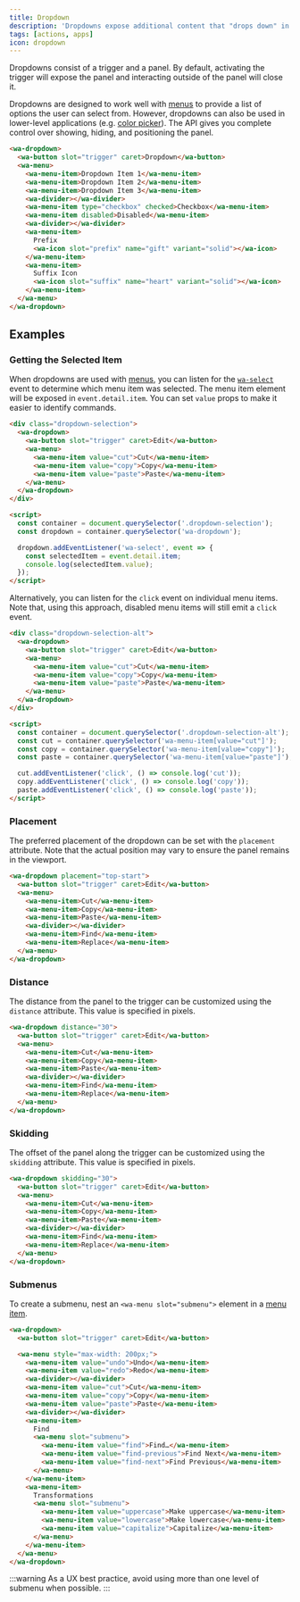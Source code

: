 ```yaml
---
title: Dropdown
description: 'Dropdowns expose additional content that "drops down" in a panel.'
tags: [actions, apps]
icon: dropdown
---
```


Dropdowns consist of a trigger and a panel. By default, activating the trigger will expose the panel and interacting outside of the panel will close it.

Dropdowns are designed to work well with [menus](/docs/components/menu) to provide a list of options the user can select from. However, dropdowns can also be used in lower-level applications (e.g. [color picker](/docs/components/color-picker)). The API gives you complete control over showing, hiding, and positioning the panel.

```html {.example}
<wa-dropdown>
  <wa-button slot="trigger" caret>Dropdown</wa-button>
  <wa-menu>
    <wa-menu-item>Dropdown Item 1</wa-menu-item>
    <wa-menu-item>Dropdown Item 2</wa-menu-item>
    <wa-menu-item>Dropdown Item 3</wa-menu-item>
    <wa-divider></wa-divider>
    <wa-menu-item type="checkbox" checked>Checkbox</wa-menu-item>
    <wa-menu-item disabled>Disabled</wa-menu-item>
    <wa-divider></wa-divider>
    <wa-menu-item>
      Prefix
      <wa-icon slot="prefix" name="gift" variant="solid"></wa-icon>
    </wa-menu-item>
    <wa-menu-item>
      Suffix Icon
      <wa-icon slot="suffix" name="heart" variant="solid"></wa-icon>
    </wa-menu-item>
  </wa-menu>
</wa-dropdown>
```

## Examples

### Getting the Selected Item

When dropdowns are used with [menus](/docs/components/menu), you can listen for the [`wa-select`](/docs/components/menu#events) event to determine which menu item was selected. The menu item element will be exposed in `event.detail.item`. You can set `value` props to make it easier to identify commands.

```html {.example}
<div class="dropdown-selection">
  <wa-dropdown>
    <wa-button slot="trigger" caret>Edit</wa-button>
    <wa-menu>
      <wa-menu-item value="cut">Cut</wa-menu-item>
      <wa-menu-item value="copy">Copy</wa-menu-item>
      <wa-menu-item value="paste">Paste</wa-menu-item>
    </wa-menu>
  </wa-dropdown>
</div>

<script>
  const container = document.querySelector('.dropdown-selection');
  const dropdown = container.querySelector('wa-dropdown');

  dropdown.addEventListener('wa-select', event => {
    const selectedItem = event.detail.item;
    console.log(selectedItem.value);
  });
</script>
```

Alternatively, you can listen for the `click` event on individual menu items. Note that, using this approach, disabled menu items will still emit a `click` event.

```html {.example}
<div class="dropdown-selection-alt">
  <wa-dropdown>
    <wa-button slot="trigger" caret>Edit</wa-button>
    <wa-menu>
      <wa-menu-item value="cut">Cut</wa-menu-item>
      <wa-menu-item value="copy">Copy</wa-menu-item>
      <wa-menu-item value="paste">Paste</wa-menu-item>
    </wa-menu>
  </wa-dropdown>
</div>

<script>
  const container = document.querySelector('.dropdown-selection-alt');
  const cut = container.querySelector('wa-menu-item[value="cut"]');
  const copy = container.querySelector('wa-menu-item[value="copy"]');
  const paste = container.querySelector('wa-menu-item[value="paste"]');

  cut.addEventListener('click', () => console.log('cut'));
  copy.addEventListener('click', () => console.log('copy'));
  paste.addEventListener('click', () => console.log('paste'));
</script>
```

### Placement

The preferred placement of the dropdown can be set with the `placement` attribute. Note that the actual position may vary to ensure the panel remains in the viewport.

```html {.example}
<wa-dropdown placement="top-start">
  <wa-button slot="trigger" caret>Edit</wa-button>
  <wa-menu>
    <wa-menu-item>Cut</wa-menu-item>
    <wa-menu-item>Copy</wa-menu-item>
    <wa-menu-item>Paste</wa-menu-item>
    <wa-divider></wa-divider>
    <wa-menu-item>Find</wa-menu-item>
    <wa-menu-item>Replace</wa-menu-item>
  </wa-menu>
</wa-dropdown>
```

### Distance

The distance from the panel to the trigger can be customized using the `distance` attribute. This value is specified in pixels.

```html {.example}
<wa-dropdown distance="30">
  <wa-button slot="trigger" caret>Edit</wa-button>
  <wa-menu>
    <wa-menu-item>Cut</wa-menu-item>
    <wa-menu-item>Copy</wa-menu-item>
    <wa-menu-item>Paste</wa-menu-item>
    <wa-divider></wa-divider>
    <wa-menu-item>Find</wa-menu-item>
    <wa-menu-item>Replace</wa-menu-item>
  </wa-menu>
</wa-dropdown>
```

### Skidding

The offset of the panel along the trigger can be customized using the `skidding` attribute. This value is specified in pixels.

```html {.example}
<wa-dropdown skidding="30">
  <wa-button slot="trigger" caret>Edit</wa-button>
  <wa-menu>
    <wa-menu-item>Cut</wa-menu-item>
    <wa-menu-item>Copy</wa-menu-item>
    <wa-menu-item>Paste</wa-menu-item>
    <wa-divider></wa-divider>
    <wa-menu-item>Find</wa-menu-item>
    <wa-menu-item>Replace</wa-menu-item>
  </wa-menu>
</wa-dropdown>
```

### Submenus

To create a submenu, nest an `<wa-menu slot="submenu">` element in a [menu item](/docs/components/menu-item).

```html {.example}
<wa-dropdown>
  <wa-button slot="trigger" caret>Edit</wa-button>

  <wa-menu style="max-width: 200px;">
    <wa-menu-item value="undo">Undo</wa-menu-item>
    <wa-menu-item value="redo">Redo</wa-menu-item>
    <wa-divider></wa-divider>
    <wa-menu-item value="cut">Cut</wa-menu-item>
    <wa-menu-item value="copy">Copy</wa-menu-item>
    <wa-menu-item value="paste">Paste</wa-menu-item>
    <wa-divider></wa-divider>
    <wa-menu-item>
      Find
      <wa-menu slot="submenu">
        <wa-menu-item value="find">Find…</wa-menu-item>
        <wa-menu-item value="find-previous">Find Next</wa-menu-item>
        <wa-menu-item value="find-next">Find Previous</wa-menu-item>
      </wa-menu>
    </wa-menu-item>
    <wa-menu-item>
      Transformations
      <wa-menu slot="submenu">
        <wa-menu-item value="uppercase">Make uppercase</wa-menu-item>
        <wa-menu-item value="lowercase">Make lowercase</wa-menu-item>
        <wa-menu-item value="capitalize">Capitalize</wa-menu-item>
      </wa-menu>
    </wa-menu-item>
  </wa-menu>
</wa-dropdown>
```

:::warning
As a UX best practice, avoid using more than one level of submenu when possible.
:::
